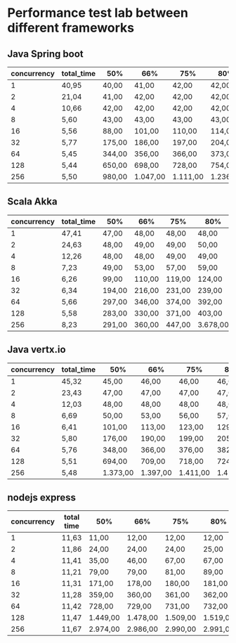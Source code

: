 # Performance test lab between different frameworks

## Java Spring boot

| concurrency | total_time | 50%    | 66%      | 75%      | 80%      | 90%      | 95%      | 98%      | 99%      | 100%     |
|-------------|------------|--------|----------|----------|----------|----------|----------|----------|----------|----------|
| 1           | 40,95      | 40,00  | 41,00    | 42,00    | 42,00    | 44,00    | 46,00    | 46,00    | 47,00    | 70,00    |
| 2           | 21,04      | 41,00  | 42,00    | 42,00    | 42,00    | 44,00    | 46,00    | 48,00    | 56,00    | 83,00    |
| 4           | 10,66      | 42,00  | 42,00    | 42,00    | 42,00    | 43,00    | 43,00    | 51,00    | 83,00    | 90,00    |
| 8           | 5,60       | 43,00  | 43,00    | 43,00    | 43,00    | 44,00    | 49,00    | 82,00    | 90,00    | 208,00   |
| 16          | 5,56       | 88,00  | 101,00   | 110,00   | 114,00   | 129,00   | 140,00   | 154,00   | 171,00   | 224,00   |
| 32          | 5,77       | 175,00 | 186,00   | 197,00   | 204,00   | 231,00   | 284,00   | 340,00   | 378,00   | 566,00   |
| 64          | 5,45       | 344,00 | 356,00   | 366,00   | 373,00   | 391,00   | 419,00   | 568,00   | 745,00   | 1.176,00 |
| 128         | 5,44       | 650,00 | 698,00   | 728,00   | 754,00   | 885,00   | 1.163,00 | 1.751,00 | 2.366,00 | 2.503,00 |
| 256         | 5,50       | 980,00 | 1.047,00 | 1.111,00 | 1.236,00 | 2.550,00 | 4.725,00 | 5.398,00 | 5.444,00 | 5.490,00 |

## Scala Akka

| concurrency | total_time | 50%    | 66%    | 75%    | 80%      | 90%      | 95%      | 98%      | 99%      | 100%     |
|-------------|------------|--------|--------|--------|----------|----------|----------|----------|----------|----------|
| 1           | 47,41      | 47,00  | 48,00  | 48,00  | 48,00    | 49,00    | 50,00    | 52,00    | 53,00    | 181,00   |
| 2           | 24,63      | 48,00  | 49,00  | 49,00  | 50,00    | 53,00    | 54,00    | 56,00    | 64,00    | 128,00   |
| 4           | 12,26      | 48,00  | 48,00  | 49,00  | 49,00    | 49,00    | 50,00    | 51,00    | 55,00    | 254,00   |
| 8           | 7,23       | 49,00  | 53,00  | 57,00  | 59,00    | 71,00    | 87,00    | 102,00   | 143,00   | 612,00   |
| 16          | 6,26       | 99,00  | 110,00 | 119,00 | 124,00   | 138,00   | 148,00   | 162,00   | 169,00   | 202,00   |
| 32          | 6,34       | 194,00 | 216,00 | 231,00 | 239,00   | 268,00   | 294,00   | 328,00   | 386,00   | 621,00   |
| 64          | 5,66       | 297,00 | 346,00 | 374,00 | 392,00   | 477,00   | 566,00   | 1.487,00 | 2.497,00 | 4.111,00 |
| 128         | 5,58       | 283,00 | 330,00 | 371,00 | 403,00   | 645,00   | 5.344,00 | 5.526,00 | 5.551,00 | 5.574,00 |
| 256         | 8,23       | 291,00 | 360,00 | 447,00 | 3.678,00 | 5.437,00 | 8.009,00 | 8.155,00 | 8.191,00 | 8.222,00 |

## Java vertx.io

| concurrency | total_time | 50%      | 66%      | 75%      | 80%      | 90%      | 95%      | 98%      | 99%      | 100%     |
|-------------|------------|----------|----------|----------|----------|----------|----------|----------|----------|----------|
| 1           | 45,32      | 45,00    | 46,00    | 46,00    | 46,00    | 47,00    | 47,00    | 47,00    | 48,00    | 58,00    |
| 2           | 23,43      | 47,00    | 47,00    | 47,00    | 47,00    | 48,00    | 48,00    | 48,00    | 49,00    | 84,00    |
| 4           | 12,03      | 48,00    | 48,00    | 48,00    | 48,00    | 48,00    | 49,00    | 50,00    | 56,00    | 79,00    |
| 8           | 6,69       | 50,00    | 53,00    | 56,00    | 57,00    | 63,00    | 69,00    | 77,00    | 83,00    | 114,00   |
| 16          | 6,41       | 101,00   | 113,00   | 123,00   | 129,00   | 144,00   | 159,00   | 175,00   | 186,00   | 238,00   |
| 32          | 5,80       | 176,00   | 190,00   | 199,00   | 205,00   | 219,00   | 251,00   | 370,00   | 424,00   | 575,00   |
| 64          | 5,76       | 348,00   | 366,00   | 376,00   | 382,00   | 421,00   | 506,00   | 581,00   | 738,00   | 757,00   |
| 128         | 5,51       | 694,00   | 709,00   | 718,00   | 724,00   | 738,00   | 750,00   | 771,00   | 787,00   | 819,00   |
| 256         | 5,48       | 1.373,00 | 1.397,00 | 1.411,00 | 1.423,00 | 1.457,00 | 2.186,00 | 2.370,00 | 2.421,00 | 2.519,00 |

## nodejs express

| concurrency | total time | 50%      | 66%      | 75%      | 80%      | 90%      | 95%      | 98%      | 99%      | 100%     |
|-------------|------------|----------|----------|----------|----------|----------|----------|----------|----------|----------|
| 1           | 11,63      | 11,00    | 12,00    | 12,00    | 12,00    | 12,00    | 12,00    | 14,00    | 14,00    | 23,00    |
| 2           | 11,86      | 24,00    | 24,00    | 24,00    | 25,00    | 26,00    | 34,00    | 36,00    | 37,00    | 39,00    |
| 4           | 11,41      | 35,00    | 46,00    | 67,00    | 67,00    | 68,00    | 70,00    | 80,00    | 82,00    | 84,00    |
| 8           | 11,21      | 79,00    | 79,00    | 81,00    | 89,00    | 156,00   | 157,00   | 160,00   | 168,00   | 171,00   |
| 16          | 11,31      | 171,00   | 178,00   | 180,00   | 181,00   | 183,00   | 188,00   | 342,00   | 350,00   | 358,00   |
| 32          | 11,28      | 359,00   | 360,00   | 361,00   | 362,00   | 365,00   | 367,00   | 375,00   | 375,00   | 723,00   |
| 64          | 11,42      | 728,00   | 729,00   | 731,00   | 732,00   | 748,00   | 753,00   | 755,00   | 755,00   | 756,00   |
| 128         | 11,47      | 1.449,00 | 1.478,00 | 1.509,00 | 1.519,00 | 1.527,00 | 1.528,00 | 1.532,00 | 1.534,00 | 1.535,00 |
| 256         | 11,67      | 2.974,00 | 2.986,00 | 2.990,00 | 2.991,00 | 2.994,00 | 2.997,00 | 3.001,00 | 3.003,00 | 3.004,00 |
